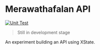 # Merawathafalan API

[![Unit Test](https://github.com/merawathafalan/API/actions/workflows/unit-test.yml/badge.svg)](https://github.com/merawathafalan/API/actions/workflows/unit-test.yml)

> Still in development stage

An experiment building an API using XState.
